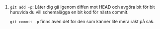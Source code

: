 1. `git add -p`: Låter dig gå igenom diffen mot HEAD och avgöra bit
   för bit huruvida du vill schemalägga en bit kod för nästa commit.

   `git commit -p` finns även det för den som känner lite mera rakt på
   sak.
